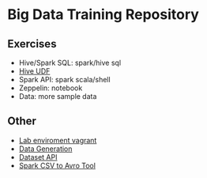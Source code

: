 # Big Data Training Repository

## Exercises
* Hive/Spark SQL: spark/hive sql
* [Hive UDF](https://github.com/datafibers/hiveudf)
* Spark API: spark scala/shell
* Zeppelin: notebook
* Data: more sample data

## Other
* [Lab enviroment vagrant](https://github.com/datafibers/lab_env)
* [Data Generation](http://www.mockaroo.com/)
* [Dataset API](https://spark.apache.org/docs/latest/api/scala/index.html#org.apache.spark.sql.Dataset)
* [Spark CSV to Avro Tool](https://github.com/datafibers/spark_avro)
